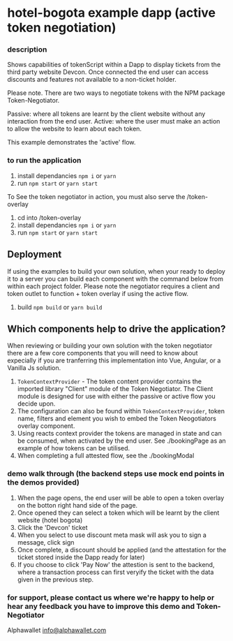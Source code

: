 # hotel-bogota example dapp (active token negotiation)

### description

Shows capabilities of tokenScript within a Dapp to display tickets from the third party website Devcon. Once connected the end user can access discounts and features not available to a non-ticket holder.

Please note. There are two ways to negotiate tokens with the NPM package Token-Negotiator. 

Passive: where all tokens are learnt by the client website without any interaction from the end user.
Active: where the user must make an action to allow the website to learn about each token. 

This example demonstrates the 'active' flow.

### to run the application

1. install dependancies `npm i` or `yarn`
2. run `npm start` or `yarn start`

To See the token negotiator in action, you must also serve the /token-overlay 

1. cd into /token-overlay
2. install dependancies `npm i` or `yarn`
3. run `npm start` or `yarn start`

## Deployment

If using the examples to build your own solution, when your ready to deploy it to a server you can build each component with the command below
from within each project folder. Please note the negotiator requires a client and token outlet to function + token overlay if using the active flow.

1. build `npm build` or `yarn build`

## Which components help to drive the application?

When reviewing or building your own solution with the token negotiator there are a few core components that you will need to know about
expecially if you are tranferring this implementation into Vue, Angular, or a Vanilla Js solution.

1. `TokenContextProvider` - The token content provider contains the imported library "Client" module of the Token Negotiator. The Client module is designed for use 
with either the passive or active flow you decide upon. 
2. The configuration can also be found within `TokenContextProvider`, token name, filters and element you wish to embed the Token Neogotiators overlay component.
3. Using reacts context provider the tokens are managed in state and can be consumed, when activated by the end user. See ./bookingPage as an example of how
tokens can be utilised. 
4. When completing a full attested flow, see the ./bookingModal

### demo walk through (the backend steps use mock end points in the demos provided)

1. When the page opens, the end user will be able to open a token overlay on the botton right hand side of the page.
2. Once opened they can select a token which will be learnt by the client website (hotel bogota)
3. Click the 'Devcon' ticket
4. When you select to use discount meta mask will ask you to sign a message, click sign
5. Once complete, a discount should be applied (and the attestation for the ticket stored inside the Dapp ready for later)
6. If you choose to click 'Pay Now' the attestion is sent to the backend, where a transaction process can first veryify the ticket with the data given in the previous step.

### for support, please contact us where we're happy to help or hear any feedback you have to improve this demo and Token-Negotiator

Alphawallet <info@alphawallet.com>
 